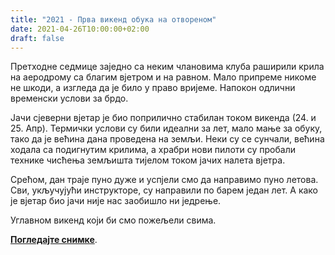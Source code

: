 ```yaml
---
title: "2021 - Прва викенд обука на отвореном"
date: 2021-04-26T10:00:00+02:00
draft: false
---
```


Претходне седмице заједно са неким члановима клуба раширили крила на
аеродрому са благим вјетром и на равном. Мало припреме никоме не шкоди, а изгледа да је било у право вријеме.
Напокон одлични временски услови за брдо.

Јачи сјеверни вјетар је био поприлично стабилан током викенда (24. и 25. Апр).
Термички услови су били идеални за лет, мало мање за обуку, тако да је
већина дана проведена на земљи. Неки су се сунчали, већина ходала са подигнутим крилима, а храбри нови пилоти
су пробали технике чисћења земљишта тијелом током јачих налета вјетра.

Срећом, дан траје пуно дуже и успјели смо да направимо пуно летова. Сви, укључујући инструкторе, су направили
по барем један лет. А како је вјетар био јачи није нас заобишло ни једрење.

Углавном викенд који би смо пожељели свима.

**[Погледајте снимке](https://photos.google.com/share/AF1QipNqwNZFnmKQh_QANp0mf4axcf-Yqprh0dFL6RWFwBxb-ZmIo1ghvgfC990miEWnkQ/photo/AF1QipPioySRfU0ou-CGGfHmXJ5I2YiVS_gp6epkee9K?key=QVNHaVA0YmVZYm13Mzlhd0ZOQ0ZmMkdqNWU0aTJn)**.
